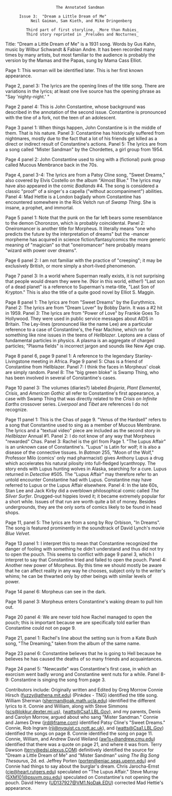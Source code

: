                           The Annotated Sandman

		  Issue 3:  "Dream a Little Dream of Me"
               Neil Gaiman, Sam Kieth, and Mike Dringenberg

             Third part of first storyline, _More than Rubies_
             Third story reprinted in _Preludes and Nocturnes_

Title:  "Dream a Little Dream of Me" is a 1931 song.  Words by Gus Kahn, music
by Wilbur Schwandt & Fabian Andre.  It has been recorded many times by many
artists, but most familiar to the audience is probably the version by the
Mamas and the Papas, sung by Mama Cass Elliot.

Page 1:  This woman will be identified later.  This is her first known
appearance.

Page 2, panel 3:  The lyrics are the opening lines of the title song.  There
are variations in the lyrics; at least one live source has the opening phrase
as "Say 'nighty-night.' "

Page 2 panel 4:  This is John Constantine, whose background was described in
the annotation of the second issue.  Constantine is pronounced with the tine of
a fork, not the teen of an adolescent.

Page 3 panel 1:  When things happen, John Constantine is in the middle of them.
That is his nature.
	Panel 3:  Constantine has historically suffered from nightmares, mostly
due to the fact that a lot of his friends get killed as a direct or indirect
result of Constantine's actions.
	Panel 5: The lyrics are from a song called "Mister Sandman" by the
Chordettes, a girl group from 1954.

Page 4 panel 2:  John Constantine used to sing with a (fictional) punk group
called Mucous Membrance back in the 70s.

Page 4, panel 3-4:  The lyrics are from a Patsy Cline song, "Sweet Dreams,"
also covered by Elvis Costello on the album "Almost Blue."  The lyrics may have
also appeared in the comic _Badlands_ #4.  The song is considered a classic
"proof" of a singer's a capella ("without accompaniment") abilities.
	Panel 4:  Mad Hettie is a London baglady whom Constantine has
encountered somewhere in the Rick Veitch run of _Swamp Thing_.  She is
insane, a prophet, and immortal.

Page 5 panel 1:  Note that the punk on the far left bears some resemblance to
the demon Choronzon, which is probably coincidental.
	Panel 2:  Oneiromancer is another title for Morpheus.  It literally
means "one who predicts the future by the interpretation of dreams" but the
-mancer morpheme has acquired in science fiction/fantasy/comics the more
generic meaning of "magician" so that "oneiromancer" here probably means
"wizard with power over dreams".

Page 6 panel 2:  I am not familiar with the practice of "creeping"; it may be
exclusively British, or more simply a short-lived phenomenon.

Page 7 panel 3:  In a world where Superman really exists, it is not surprising
that people would dream they were he.  (Nor in this world, either!)  "Last son
of a dead planet" is a reference to Superman's meta-title, "Last Son of
Krypton."  This is also the title of a quite good novel by Elliot S. Maggin.

Page 8 panel 1:  The lyrics are from "Sweet Dreams" by the Eurythmics.
	Panel 2:  The lyrics are from "Dream Lover" by Bobby Darin.  It was a
#2 hit in 1959.
	Panel 3:  The lyrics are from "Power of Love" by Frankie Goes To
Hollywood.  They were used in public service messages about AIDS in Britain.
	The Ley-lines (pronounced like the name Lee) are a particular
reference to a case of Constantine's, the Fear Machine, which ran for something
like nine issues in the teens of _Hellblazer_.  Leptons are a class of
fundamental particles in physics.  A plasma is an aggregate of charged
particles; "Plasma fields" is incorrect jargon and sounds like New Age crap.

Page 8 panel 6, page 9 panel 1:  A reference to the legendary Stanley-
Livingstone meeting in Africa.
Page 9 panel 5:  Chas is a friend of Constantine from Hellblazer.
	Panel 7:  I think the faces in Morpheus' cloak are simply random.
	Panel 8:  The "big green bloke" is Swamp Thing, who has been involved
in several of Constantine's cases.

Page 10 panel 3:  The volumes (diaries?) labeled _Brujeria_, _Plant Elemental_,
_Crisis_, and _American Gothic_ all refer to Constantine's first appearance, a
case with Swamp Thing that was directly related to the _Crisis on Infinite
Earths_ crossover series.  _Liverpool_ and _Tibet_ are references I do not
recognize.

Page 11 panel 1:  This is the Chas of page 9.  "Venus of the Hardsell" refers
to a song that Constantine used to sing as a member of Mucous Membrane.  The
lyrics and a "textual video" piece are included as the second story in
_Hellblazer_ Annual #1.
	Panel 2:  I do not know of any way that Morpheus "rewarded" Chas.
	Panel 3:  Rachel is the girl from Page 1.  "The Lupus Affair" is an
unknown case of Constantine's.  "Lupus" is Latin for wolf; it is also a disease
of the connective tissues.  In _Batman_ 255, "Moon of the Wolf," Professor Milo
(comics' only mad pharmacist) gives Anthony Lupus a drug which accelerates his
natural pilosity into full-fledged lycanthropy.  The story ends with Lupus
hunting wolves in Alaska, searching for a cure.  Lupus returned in _Detective_
#505.  The "Lupus Affair" may therefore refer to an untold encounter Constantine
had with Lupus.  Constantine may have referred to Lupus or the Lupus Affair
elsewhere.
	Panel 4:  In the late 60s, Stan Lee and Jack Kirby did a overblown
philosophical comic called _The Silver Surfer_.  Drugged-out hippies loved it;
it became extremely popular for a short while.  Issues of that run are worth
quite a bit of money.  Besides undergrounds, they are the only sorts of comics
likely to be found in head shops.

Page 11, panel 5:  The lyrics are from a song by Roy Orbison, "In Dreams".
The song is featured prominently in the soundtrack of David Lynch's movie
_Blue Velvet_.

Page 13 panel 1:  I interpret this to mean that Constantine recognized the
danger of fooling with something he didn't understand and thus did not try to
open the pouch.  This seems to conflict with page 9 panel 3, which I interpret
to say that Constantine tried and failed to open the pouch.
	Panel 4:  Another new power of Morpheus.  By this time we should mostly
be aware that he can affect reality in any way he chooses, subject only to the
writer's whims; he can be thwarted only by other beings with similar levels of
power.

Page 14 panel 6:  Morpheus can see in the dark.

Page 16 panel 3:  Morpheus enters Constantine's waking dream to pull him out.

Page 20 panel 4:  We are never told how Rachel managed to open the pouch; this
is important because we are specifically told earlier than Constantine could
not on page 9.

Page 21, panel 1:  Rachel's line about the setting sun is from a Kate Bush
song, "The Dreaming," taken from the album of the same name.

Page 23 panel 6:  Constantine believes that he is going to Hell because he
believes he has caused the deaths of so many friends and acquaintances.

Page 24 panel 5:  "Newcastle" was Constantine's first case, in which an
exorcism went badly wrong and Constantine went nuts for a while.
	Panel 8-9:  Constantine is singing the song from page 3.

Contributors include:
    Originally written and Edited by Greg Morrow
        Connie Hirsch (fuzzy@athena.mit.edu) (Pinkdex - TNG) identified the
title song.  William Sherman (sherman@oak.math.ucla.edu) identified the
different lyrics to it.  Connie and William, along with Steve Simmons
(scs@lokkur.dexter.mi.us), (watts@Csa1.LBL.Gov), and my parents, Denis and
Carolyn Morrow, argued about who sang "Mister Sandman."  Connie and James Drew
(jrd@frame.com) identified Patsy Cline's "Sweet Dreams."  Connie, Rob Ingram
(rji@nyquist.cs.nott.ac.uk), and  (watts@Csa1.LBL.Gov) identified the songs on
page 8.  Connie identified the song on page 11.  Connie, William, and Andrew
David Weiland  (aw1s+@andrew.cmu.edu) identified that there was a quote on page
21, and where it was from.  Terry Dawson (terry@edsi.plexus.COM) definitively
identified the source for "Dream a Little Dream of Me" and "Mister Sandman"
using _The Big Song Thesaurus_, 2d. ed.
	Jeffrey Porten (porten@eniac.seas.upenn.edu) and Connie had things to
say about the burglar's dream.
	Chris Jarocha-Ernst (cje@heart.rutgers.edu) speculated on "The Lupus
Affair."
	Steve Murray (SXM101@psuvm.psu.edu) speculated on Constantine's not
opening the pouch.
	David Henry (UD137927@VM1.NoDak.EDU) corrected Mad Hettie's
appearance.
